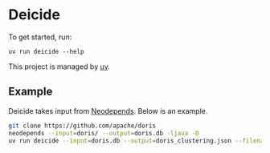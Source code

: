 # Deicide

To get started, run:

```
uv run deicide --help
```

This project is managed by [uv](https://docs.astral.sh/uv/).

## Example

Deicide takes input from [Neodepends](https://github.com/jlefever/neodepends). Below is an example.

```bash
git clone https://github.com/apache/doris
neodepends --input=doris/ --output=doris.db -ljava -D
uv run deicide --input=doris.db --output=doris_clustering.json --filename=fe/fe-core/src/main/java/org/apache/doris/dictionary/DictionaryManager.java
```
